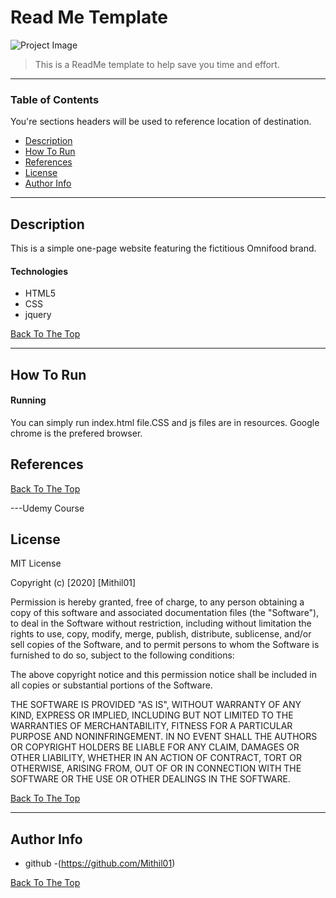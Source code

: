 # Read Me Template

![Project Image](omnifoodpage.png)

> This is a ReadMe template to help save you time and effort.

---

### Table of Contents
You're sections headers will be used to reference location of destination.

- [Description](#description)
- [How To Run](#how-to-RUN)
- [References](#references)
- [License](#license)
- [Author Info](#author-info)

---

## Description

This is a simple one-page website featuring the fictitious Omnifood brand.

#### Technologies

- HTML5
- CSS
- jquery

[Back To The Top](#read-me-template)

---

## How To Run

#### Running
 You can simply run index.html file.CSS and js files are in resources.
 Google chrome is the prefered browser.


## References
[Back To The Top](#read-me-template)

---Udemy Course

## License

MIT License

Copyright (c) [2020] [Mithil01]

Permission is hereby granted, free of charge, to any person obtaining a copy
of this software and associated documentation files (the "Software"), to deal
in the Software without restriction, including without limitation the rights
to use, copy, modify, merge, publish, distribute, sublicense, and/or sell
copies of the Software, and to permit persons to whom the Software is
furnished to do so, subject to the following conditions:

The above copyright notice and this permission notice shall be included in all
copies or substantial portions of the Software.

THE SOFTWARE IS PROVIDED "AS IS", WITHOUT WARRANTY OF ANY KIND, EXPRESS OR
IMPLIED, INCLUDING BUT NOT LIMITED TO THE WARRANTIES OF MERCHANTABILITY,
FITNESS FOR A PARTICULAR PURPOSE AND NONINFRINGEMENT. IN NO EVENT SHALL THE
AUTHORS OR COPYRIGHT HOLDERS BE LIABLE FOR ANY CLAIM, DAMAGES OR OTHER
LIABILITY, WHETHER IN AN ACTION OF CONTRACT, TORT OR OTHERWISE, ARISING FROM,
OUT OF OR IN CONNECTION WITH THE SOFTWARE OR THE USE OR OTHER DEALINGS IN THE
SOFTWARE.

[Back To The Top](#read-me-template)

---

## Author Info

- github -(https://github.com/Mithil01)


[Back To The Top](#read-me-template)
